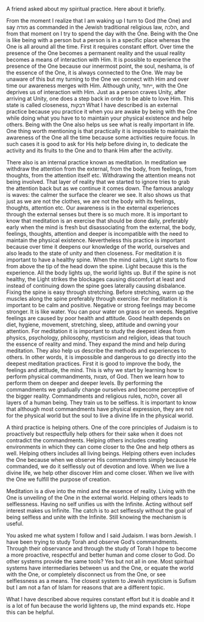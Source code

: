 A friend asked about my spiritual practice. Here about it briefly.

From the moment I realize that I am waking up I turn to God (the One) and say מודה as commanded in the Jewish traditional religious law, הלכה, and from that moment on I try to spend the day with the One. Being with the One is like being with a person but a person is in a specific place whereas the One is all around all the time. First it requires constant effort. Over time the presence of the One becomes a permanent reality and the usual reality becomes a means of interaction with Him. It is possible to experience the presence of the One because our innermost point, the soul, neshama, is of the essence of the One, it is always connected to the One. We may be unaware of this but my turning to the One we connect with Him and over time our awareness merges with Him. Although unity, ייחוד, with the One deprives us of interaction with Him. Just as a person craves Unity, after arriving at Unity, one does a step back in order to be able to love Him. This state is called closeness, דבקות
What I have described is an external practice because you practice it when you are awake by being with the One while doing what you have to to maintain your physical existence and help others. Being with the One also helps us see what is really important in life.  One thing worth mentioning is that practically it is impossible to maintain the awareness of the One all the time because some activities require focus. In such cases it is good to ask for His help before diving in, to dedicate the activity and its fruits to the One and to thank Him after the activity.

There also is an internal practice known as meditation. In meditation we withdraw the attention from the external, from the body, from feelings, from thoughts, from the attention itself etc. Withdrawing the attention means not being involved. That layer of reality that we started to ignore tries to grab the attention back but as we continue it comes down. The famous analogy is waves: the calmer the surface the clearer we see. It also shows us that just as we are not the clothes, we are not the body with its feelings, thoughts, attention etc. Our awareness is in the external experiences through the external senses but there is so much more.
It is important to know that meditation is an exercise that should be done daily, preferably early when the mind is fresh but disassociating from the external, the body, feelings, thoughts, 
attention and deeper is incompatible with the need to maintain the physical existence. Nevertheless this practice is important because over time it deepens our knowledge of the world, ourselves and also leads to the state of unity and then closeness.
For meditation it is important to have a healthy spine. When the mind calms, Light starts to flow from above the tip of the head down the spine. Light because this is the experience. All the body lights up, the world lights up. But if the spine is not healthy, the Light strikes the blockages causing discomfort at least and instead of continuing down the spine goes laterally causing disbalance. Fixing the spine is easy through stretching. Before stretching, warm up the muscles along the spine preferably through exercise.
For meditation it is important to be calm and positive. Negative or strong feelings may become stronger. It is like water. You can pour water on grass or on weeds. Negative feelings are caused by poor health and attitude. Good health depends on diet, hygiene, movement, stretching, sleep, attitude and owning your attention.
For meditation it is important to study the deepest ideas from physics, psychology, philosophy, mysticism and religion, ideas that touch the essence of reality and mind. They expand the mind and help during meditation. They also help us describe the methods and experiences to others.
In other words, it is impossible and dangerous to go directly into the deepest meditation practices. First it is good to improve the body, the feelings and attitude, the mind. This is why we start by learning how to perform physical commandments, מצוות, of God. Then we learn how to perform them on deeper and deeper levels. By performing the commandments we gradually change ourselves and become perceptive of the bigger reality. Commandments and religious rules, הלכות, cover all layers of a human being. They train us to be selfless. It is important to know that although most commandments have physical expression, they are not for the physical world but the soul to live a divine life in the physical world.

A third practice is helping others. One of the core principles of Judaism is to proactively but respectfully help others for their sake when it does not contradict the commandments.
Helping others includes creating environments in which they can come closer to the One and help others as well.
Helping others includes all living beings.
Helping others even includes the One because when we observe His commandments simply because He commanded, we do it selflessly out of devotion and love. When we live a divine life, we help other discover Him and come closer. When we live with the One we fulfill the purpose of creation.

Meditation is a dive into the mind and the essence of reality. Living with the One is unveiling of the One in the external world. Helping others leads to selflessness. Having no self unifies us with the Infinite. Acting without self interest makes us Infinite. The catch is to act selflessly without the goal of being selfless and unite with the Infinite. Still knowing the mechanism is useful.

You asked me what system I follow and I said Judaism. I was born Jewish. I have been trying to study Torah and observe God’s commandments. Through their observance and through the study of Torah I hope to become a more proactive, respectful and better human and come closer to God.
Do other systems provide the same tools? Yes but not all in one. Most spiritual systems have intermediaries between us and the One, or equate the world with the One, or completely disconnect us from the One, or see selflessness as a means. The closest system to Jewish mysticism is Sufism but I am not a fan of Islam for reasons that are a different topic.

What I have described above requires constant effort but it is doable and it is a lot of fun because the world lightens up, the mind expands etc. Hope this can be helpful.
